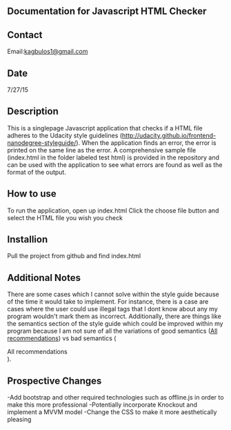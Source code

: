 Documentation for Javascript HTML Checker
---------------------------

Contact
-------
Email:kagbulos1@gmail.com

Date
----
7/27/15

Description
-----------
This is a singlepage Javascript application that checks if a HTML file adheres to the Udacity style guidelines (http://udacity.github.io/frontend-nanodegree-styleguide/). When the application finds an error, the error is printed on the same line as the error. A comprehensive sample file (index.html in the folder labeled test html) is provided in the repository and can be used with the application to see what errors are found as well as the format of the output.

How to use
-----------
To run the application, open up index.html
Click the choose file button and select the HTML file you wish you check

Installion
----------
Pull the project from github and find index.html

Additional Notes
----------------
There are some cases which I cannot solve within the style guide because of the time it would take to implement. For instance, there is a case are cases where the user could use illegal
tags that I dont know about any my program wouldn't mark them as incorrect. Additionally, there are things like the semantics section of the style guide which could be improved within
my program because I am not sure of all the variations of good semantics (<a href="recommendations/">All recommendations</a>) vs bad semantics (<div onclick="goToRecommendations();">All recommendations</div>).

Prospective Changes
-------------------
-Add bootstrap and other required technologies such as offline.js in order to make this more professional
-Potentially incorporate Knockout and implement a MVVM model
-Change the CSS to make it more aesthetically pleasing

